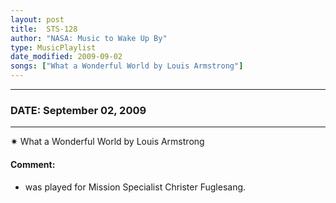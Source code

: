 ```yaml
---
layout: post
title:  STS-128
author: "NASA: Music to Wake Up By"
type: MusicPlaylist
date_modified: 2009-09-02
songs: ["What a Wonderful World by Louis Armstrong"]
---
```


----
### DATE: September 02, 2009
----
✷ What a Wonderful World by Louis Armstrong

#### Comment:
* was played for Mission Specialist Christer Fuglesang.



<br/>
<center>
	<a target="_blank"
	   href="https://twitter.com/intent/tweet?hashtags=Space,NASA,Playlist,NASAWakeupCalls,SpaceProgram&text={{ page.author}}, '{{ page.songs.first }}' {{ page.title }}, {{ page.date | date: '%B %d, %Y' }}. {{ site.url }}{{ page.url }}&via=nasawakeupcalls"><i class="fab fa-twitter" alt="Tweet this page" style="font-size: 1.3em;"></i></a>
	&nbsp; 	<i class="fas fa-user-astronaut" style="font-size: 1.5em;"></i> &nbsp;
    <a type="amzn" search="'What a Wonderful World by Louis Armstrong'" category="popular music">
    <i class="fab fa-amazon" style="font-size: 1.3em;"></i></a>
</center>
